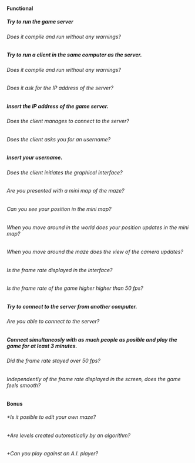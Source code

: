 #### Functional

##### Try to run the game server

###### Does it compile and run without any warnings?

##### Try to run a client in the same computer as the server.

###### Does it compile and run without any warnings?

###### Does it ask for the IP address of the server?

##### Insert the IP address of the game server.

###### Does the client manages to connect to the server?

###### Does the client asks you for an username?

##### Insert your username.

###### Does the client initiates the graphical interface?

###### Are you presented with a mini map of the maze?

###### Can you see your position in the mini map?

###### When you move around in the world does your position updates in the mini map?

###### When you move around the maze does the view of the camera updates?

###### Is the frame rate displayed in the interface?

###### Is the frame rate of the game higher higher than 50 fps?

##### Try to connect to the server from another computer.

###### Are you able to connect to the server?

##### Connect simultaneosly with as much people as posible and play the game for at least 3 minutes.

###### Did the frame rate stayed over 50 fps?

###### Independently of the frame rate displayed in the screen, does the game feels smooth?

#### Bonus

###### +Is it posible to edit your own maze?

###### +Are levels created automatically by an algorithm?

###### +Can you play against an A.I. player?
